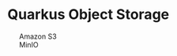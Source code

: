 # Quarkus Object Storage
<ul style="list-style: none;">
<li><a style="text-decoration: none;" href="https://github.com/qorri-di/Java-Quarkus/tree/master/quarkus-object-storage/AWS-S3">Amazon S3</a></li>
<li><a style="text-decoration: none;" href="https://github.com/qorri-di/Java-Quarkus/tree/master/quarkus-object-storage/Minio">MinIO</a></li>
</ul>